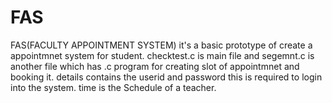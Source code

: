 # FAS
FAS(FACULTY APPOINTMENT SYSTEM) it's a basic prototype of create a appointmnet system for student. checktest.c is main file and segemnt.c is another file which has .c program for creating slot of appointmnet and booking it. details contains the userid and password this is required to login into the system. time is the Schedule of a teacher.

